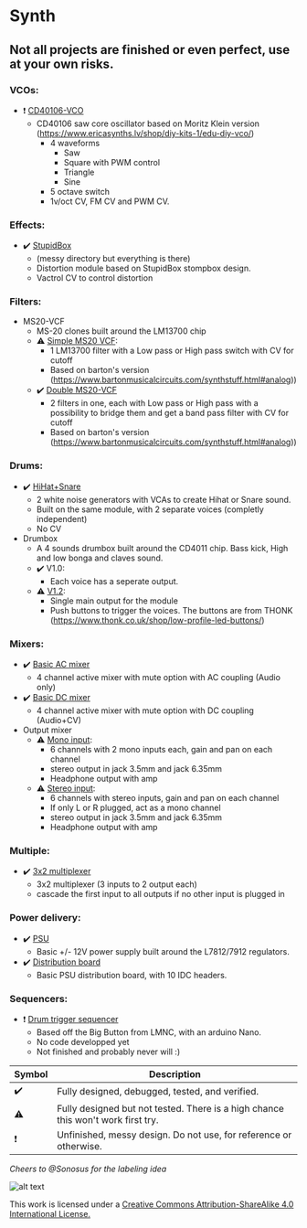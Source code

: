 # Synth

## Not all projects are finished or even perfect, use at your own risks.

### VCOs:

- :heavy_exclamation_mark: [CD40106-VCO](vco/cd40106)
    - CD40106 saw core oscillator based on Moritz Klein version (https://www.ericasynths.lv/shop/diy-kits-1/edu-diy-vco/)
        - 4 waveforms
            - Saw
            - Square with PWM control
            - Triangle
            - Sine
        - 5 octave switch
        - 1v/oct CV, FM CV and PWM CV.

### Effects:

- :heavy_check_mark: [StupidBox](stupidbox)
    - (messy directory but everything is there)
    - Distortion module based on StupidBox stompbox design.
    - Vactrol CV to control distortion

### Filters:

- MS20-VCF
    - MS-20 clones built around the LM13700 chip
    - :warning: [Simple MS20 VCF](ms20_vcf/simple):
        - 1 LM13700 filter with a Low pass or High pass switch with CV for cutoff
        - Based on barton's version (https://www.bartonmusicalcircuits.com/synthstuff.html#analog))
    - :heavy_check_mark: [Double MS20-VCF](ms20_vcf/double)
        - 2 filters in one, each with Low pass or High pass with a possibility to bridge them and get a band pass filter with CV for cutoff
        - Based on barton's version (https://www.bartonmusicalcircuits.com/synthstuff.html#analog))

### Drums:

- :heavy_check_mark: [HiHat+Snare](hihat_snare/v1.1)
    - 2 white noise generators with VCAs to create Hihat or Snare sound.
    - Built on the same module, with 2 separate voices (completly independent)
    - No CV
- Drumbox
    - A 4 sounds drumbox built around the CD4011 chip. Bass kick, High and low bonga and claves sound.
    - :heavy_check_mark: V1.0:
        - Each voice has a seperate output.
    - :warning: [V1.2](drumbox/v1.1):
        - Single main output for the module
        - Push buttons to trigger the voices. The buttons are from THONK (https://www.thonk.co.uk/shop/low-profile-led-buttons/)

### Mixers:

- :heavy_check_mark: [Basic AC mixer](mixers/basic-ac-mixer)
    - 4 channel active mixer with mute option with AC coupling (Audio only)
- :heavy_check_mark: [Basic DC mixer](mixers/basic-dc-mixer)
    - 4 channel active mixer with mute option with DC coupling (Audio+CV)
- Output mixer
    - :warning: [Mono input](mixers/output-mixer/mono_input):
        - 6 channels with 2 mono inputs each, gain and pan on each channel
        - stereo output in jack 3.5mm and jack 6.35mm
        - Headphone output with amp
    - :warning: [Stereo input](mixers/output-mixer/stereo_input):
        - 6 channels with stereo inputs, gain and pan on each channel
        - If only L or R plugged, act as a mono channel
        - stereo output in jack 3.5mm and jack 6.35mm
        - Headphone output with amp

### Multiple:

- :heavy_check_mark: [3x2 multiplexer](multiplexer/3x2)
    - 3x2 multiplexer (3 inputs to 2 output each)
    - cascade the first input to all outputs if no other input is plugged in

### Power delivery:

- :heavy_check_mark:  [PSU](power_supply/psu)
    - Basic +/- 12V power supply built around the L7812/7912 regulators.
-  :heavy_check_mark:  [Distribution board](power_supply/distributionboard)
    - Basic PSU distribution board, with 10 IDC headers.

### Sequencers:

- :heavy_exclamation_mark: [Drum trigger sequencer](trigger_sequencer)
    - Based off the Big Button from LMNC, with an arduino Nano.
    - No code developped yet
    - Not finished and probably never will :)

| Symbol | Description |
| ----------- | ----------- |
| :heavy_check_mark: | Fully designed, debugged, tested, and verified. |
| :warning: | Fully designed but not tested. There is a high chance this won't work first try. |
| :heavy_exclamation_mark: | Unfinished, messy design. Do not use, for reference or otherwise. |

*Cheers to @Sonosus for the labeling idea*

![alt text](https://i.creativecommons.org/l/by-sa/4.0/88x31.png)

This work is licensed under a [Creative Commons Attribution-ShareAlike 4.0 International License.](http://creativecommons.org/licenses/by-sa/4.0/)
